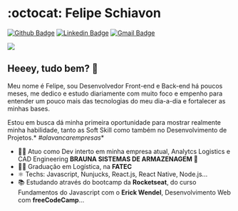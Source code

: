 # :octocat: Felipe Schiavon

[![Github Badge](https://img.shields.io/badge/-Github-000?style=flat-square&logo=Github&logoColor=white&link=https://github.com/FehSchiavon)](https://github.com/FehSchiavon)
[![Linkedin Badge](https://img.shields.io/badge/-LinkedIn-blue?style=flat-square&logo=Linkedin&logoColor=white&link=https://www.linkedin.com/in/felipeschiavon/)](https://www.linkedin.com/in/felipeschiavon/)
[![Gmail Badge](https://img.shields.io/badge/-Gmail-c14438?style=flat-square&logo=Gmail&logoColor=white&link=mailto:felipschiavon@gmail.com)](mailto:felipschiavon@gmail.com)

<img src="https://visitor-badge.glitch.me/badge?page_id=FehSchiavon.visitor-badge">

## Heeey, tudo bem?  👋

Meu nome é Felipe, sou Desenvolvedor Front-end e Back-end há poucos meses, me dedico e estudo diariamente com muito foco e empenho para entender um pouco mais das tecnologias do meu dia-a-dia e fortalecer as minhas bases.

Estou em busca dá minha primeira oportunidade para mostrar realmente minha habilidade, tanto as Soft Skill como também no Desenvolvimento de Projetos.* *#alavancarempresas**

- 🧑‍💼 Atuo como Dev interto em minha empresa atual, Analytcs Logistics e CAD Engineering **BRAUNA SISTEMAS DE ARMAZENAGEM 💙**
- 🧑‍🎓 Graduação em Logística, na **FATEC**
- ⚛ Techs: Javascript, Nunjucks, React.js, React Native, Node.js...
- 📚 Estudando através do bootcamp da **Rocketseat**, do curso Fundamentos do Javascript  com o **Erick Wendel**, Desenvolvimento Web com **freeCodeCamp**...
